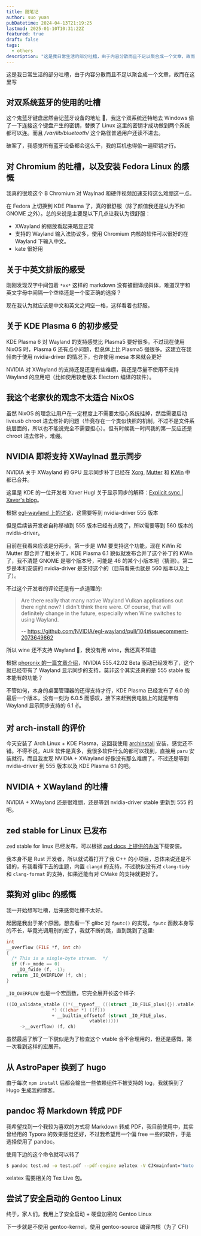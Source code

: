 ```yaml
---
title: 随笔记
author: suo yuan
pubDatetime: 2024-04-13T21:19:25
lastmod: 2025-01-10T10:31:22Z
featured: true
draft: false
tags:
  - others
description: "这是我日常生活的部分吐槽，由于内容分散而且不足以聚合成一个文章，故而在这里写"
---
```


<!--more-->
这是我日常生活的部分吐槽，由于内容分散而且不足以聚合成一个文章，故而在这里写
<!--more-->

## 对双系统蓝牙的使用的吐槽

这个鬼蓝牙键盘居然会记蓝牙设备的地址 🐴，我这个双系统还特地去 Windows 偷了一下连接这个键盘产生的密钥，替换了 Linux 这里的密钥才成功做到两个系统都可以连。而且 _/var/lib/bluetooth/_ 这个路径普通用户还读不进去。

破案了，我感觉所有蓝牙设备都会这么干，我的耳机也得偷一遍密钥才行。

## 对 Chromium 的吐槽，以及安装 Fedora Linux 的感慨

我真的很烦这个 B Chromium 对 Waylnad 和硬件视频加速支持这么难绷这一点。

在 Fedora 上切换到 KDE Plasma 了，真的很舒服（除了颜值我还是认为不如 GNOME 之外）。总的来说是主要是以下几点让我认为很舒服：

- XWayland 的缩放看起来略显正常
- 支持的 Wayland 输入法协议多，使用 Chromium 内核的软件可以很好的在 Wayland 下输入中文。
- kate 很好用

## 关于中英文排版的感受

刚刚发现汉字中间包着 `*xx*` 这样的 markdown 没有被翻译成斜体，难道汉字和英文字母中间隔一个空格还是一个蛮正确的选择？

现在我认为就应该是中文和英文之间空一格，这样看着也舒服。

## 关于 KDE Plasma 6 的初步感受

KDE Plasma 6 对 Wayland 的支持感觉比 Plasma5 要好很多。不过现在使用 NixOS 时，Plasma 6 还有点小问题，但总体上比 Plasma5 强很多。这建立在我倾向于使用 nvidia-driver 的情况下，也许使用 mesa 本来就会更好

NVIDIA 对 XWayland 的支持还是还是有些难绷，我还是尽量不使用不支持 Wayland 的应用吧（比如使用较老版本 Electorn 编译的软件）。

## 我这个老家伙的观念不太适合 NixOS

虽然 NixOS 的理念让用户在一定程度上不需要太担心系统挂掉，然后需要启动 liveusb chroot 进去修补的问题（毕竟存在一个类似快照的机制，不过不是文件系统层面的，所以也不能说完全不需要担心）。但有时候我一时间我的第一反应还是 chroot 进去修补，难绷。

## NVIDIA 即将支持 XWaylnad 显示同步

NVIDIA 关于 XWayland 的 GPU 显示同步补丁已经在 [Xorg](https://gitlab.freedesktop.org/xorg/xserver/-/merge_requests/967), [Mutter](https://gitlab.gnome.org/GNOME/mutter/-/merge_requests/3300) 和 [KWin](https://invent.kde.org/plasma/kwin/-/merge_requests/4693) 中都已合并。

这里是 KDE 的一位开发者 Xaver Hugl 关于显示同步的解释：[Explicit sync | Xaver's blog](https://zamundaaa.github.io/wayland/2024/04/05/explicit-sync.html)。

根据 [egl-wayland 上的讨论](https://github.com/NVIDIA/egl-wayland/pull/104)，这需要等到 nvidia-driver 555 版本

但是后续该开发者自称移植到 555 版本已经有点晚了，所以需要等到 560 版本的 nvidia-driver。

目前在我看来应该是分两步。第一步是 WM 要支持这个功能，现在 KWin 和 Mutter 都合并了相关补丁，KDE Plasma 6.1 貌似就发布合并了这个补丁的 KWin 了，我不清楚 GNOME 是哪个版本号，可能是 46 的某个小版本吧（猜测）。第二步是本机安装的 nvidia-driver 是支持这个的（目前看来也就是 560 版本以及上了）。

不过这个开发者的评论还是有一点道理的:

> Are there really that many native Wayland Vulkan applications out there right now? I didn't think there were. Of course, that will definitely change in the future, especially when Wine switches to using Wayland.
>
> -- https://github.com/NVIDIA/egl-wayland/pull/104#issuecomment-2073649862

所以 wine 还不支持 Wayland 🐴，我没有用 wine，我还真不知道

根据 [phoronix 的一篇文章介绍](https://www.phoronix.com/news/NVIDIA-555.42.02-Linux-Beta)，NVIDIA 555.42.02 Beta 驱动已经发布了，这个就已经带有了 Wayland 显示同步的支持，莫非这个其实还真的是 555 stable 版本能有的功能？

不管如何，本身的桌面管理器的还得支持才行，KDE Plasma 已经发布了 6.0 的最后一个版本，没有一刻为 6.0.5 而感叹，接下来赶到我电脑上的就是带有 Wayland 显示同步支持的 6.1 ✌️。

## 对 arch-install 的评价

今天安装了 Arch Linux + KDE Plasma，这回我使用 [archinstall](https://github.com/archlinux/archinstall) 安装，感觉还不错。不得不说，AUR 软件是真多，我很多软件什么的都可以找到，直接用 `paru` 安装就行。而且我发现 NVIDIA + XWayland 好像没有那么难绷了。不过还是等到 nvidia-driver 到 555 版本以及 KDE Plasma 6.1 的吧。

## NVIDIA + XWayland 的吐槽

NVIDIA + XWayland 还是很难绷，还是等到 nvidia-driver stable 更新到 555 的吧。

## zed stable for Linux 已发布

zed stable for linux 已经发布，可以根据 [zed docs 上提供的办法](https://zed.dev/docs/linux)下载安装。

我本身不是 Rust 开发者，所以就试着打开了我 C++ 的小项目，总体来说还是不错的，有我看得下去的主题，内置 `clangd` 的支持，不过貌似没有对 `clang-tidy` 和 `clang-format` 的支持，如果还能有对 CMake 的支持就更好了。

## 菜狗对 glibc 的感慨

我一开始想写吐槽，后来感觉吐槽不太好。

起因是我出于某个原因，想去看一下 glibc 对 `fputc()` 的实现，`fputc` 函数本身写的不长，毕竟光调用别的宏了，我就不断的跳，直到跳到了这里:

```c
int
__overflow (FILE *f, int ch)
{
  /* This is a single-byte stream.  */
  if (f->_mode == 0)
    _IO_fwide (f, -1);
  return _IO_OVERFLOW (f, ch);
}
```

`_IO_OVERFLOW` 也是一个宏函数，它完全展开长这个样子:

```c
((IO_validate_vtable ((*(__typeof__ (((struct _IO_FILE_plus){}).vtable)
                 *) (((char *) ((f)))
                 + __builtin_offsetof (struct _IO_FILE_plus,
                               vtable)))))
     ->__overflow) (f, ch)
```

虽然最后了解了一下貌似是为了检查这个 vtable 合不合理用的，但还是感慨，第一次看到这样的宏展开。

## 从 AstroPaper 换到了 hugo

由于每次 `npm install` 后都会输出一些依赖组件不被支持的 log，我就换到了 Hugo 生成我的博客。

## pandoc 将 Markdown 转成 PDF

我希望找到一个我较为喜欢的方式将 Markdown 转成 PDF，我目前使用中，其实曾经用的 Typora 的效果感觉还好，不过我希望用一个偏 free 一些的软件，于是选择使用了 pandoc。

使用下边的这个命令就可以转了

```bash
$ pandoc test.md -o test.pdf --pdf-engine xelatex -V CJKmainfont="Noto Sans CJK SC" -V mainfont="Noto Sans Mono"
```

xelatex 需要相关的 Tex Live 包。

## 尝试了安全启动的 Gentoo Linux

终于，家人们，我用上了安全启动 + 硬盘加密的 Gentoo Linux

下一步就是不使用 gentoo-kernel，使用 gentoo-source 编译内核（为了 CFI）
